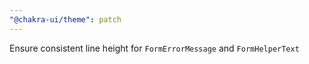 ```yaml
---
"@chakra-ui/theme": patch
---
```


Ensure consistent line height for `FormErrorMessage` and `FormHelperText`
